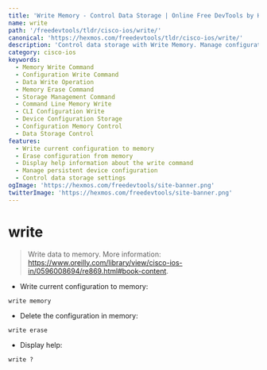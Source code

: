 ```yaml
---
title: 'Write Memory - Control Data Storage | Online Free DevTools by Hexmos'
name: write
path: '/freedevtools/tldr/cisco-ios/write/'
canonical: 'https://hexmos.com/freedevtools/tldr/cisco-ios/write/'
description: 'Control data storage with Write Memory. Manage configurations, erase memory, and display help. Free online tool, no registration required for data management.'
category: cisco-ios
keywords:
  - Memory Write Command
  - Configuration Write Command
  - Data Write Operation
  - Memory Erase Command
  - Storage Management Command
  - Command Line Memory Write
  - CLI Configuration Write
  - Device Configuration Storage
  - Configuration Memory Control
  - Data Storage Control
features:
  - Write current configuration to memory
  - Erase configuration from memory
  - Display help information about the write command
  - Manage persistent device configuration
  - Control data storage settings
ogImage: 'https://hexmos.com/freedevtools/site-banner.png'
twitterImage: 'https://hexmos.com/freedevtools/site-banner.png'
---
```


# write

> Write data to memory.
> More information: <https://www.oreilly.com/library/view/cisco-ios-in/0596008694/re869.html#book-content>.

- Write current configuration to memory:

`write memory`

- Delete the configuration in memory:

`write erase`

- Display help:

`write ?`
